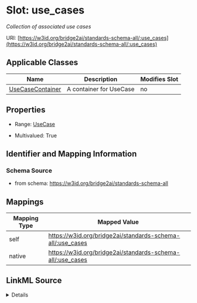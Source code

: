 

# Slot: use_cases


_Collection of associated use cases_





URI: [https://w3id.org/bridge2ai/standards-schema-all/:use_cases](https://w3id.org/bridge2ai/standards-schema-all/:use_cases)



<!-- no inheritance hierarchy -->





## Applicable Classes

| Name | Description | Modifies Slot |
| --- | --- | --- |
| [UseCaseContainer](UseCaseContainer.md) | A container for UseCase |  no  |







## Properties

* Range: [UseCase](UseCase.md)

* Multivalued: True





## Identifier and Mapping Information







### Schema Source


* from schema: https://w3id.org/bridge2ai/standards-schema-all




## Mappings

| Mapping Type | Mapped Value |
| ---  | ---  |
| self | https://w3id.org/bridge2ai/standards-schema-all/:use_cases |
| native | https://w3id.org/bridge2ai/standards-schema-all/:use_cases |




## LinkML Source

<details>
```yaml
name: use_cases
description: Collection of associated use cases
from_schema: https://w3id.org/bridge2ai/standards-schema-all
rank: 1000
alias: use_cases
domain_of:
- UseCaseContainer
range: UseCase
multivalued: true
inlined: true
inlined_as_list: true

```
</details>